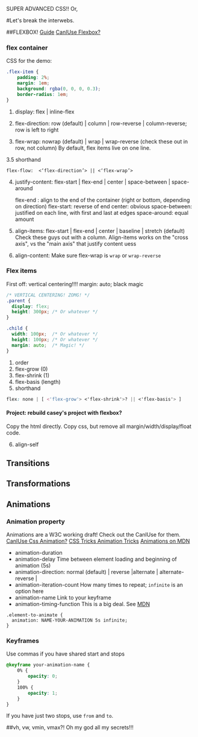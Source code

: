 SUPER ADVANCED CSS!! Or,

#Let's break the interwebs.

##FLEXBOX!
[Guide](http://css-tricks.com/snippets/css/a-guide-to-flexbox/)
[CanIUse Flexbox?](http://caniuse.com/flexbox)

### flex container
CSS for the demo:
```css
.flex-item {
    padding: 2%;
    margin: 1em;
    background: rgba(0, 0, 0, 0.3);
    border-radius: 1em;
}
```
1. display: flex | inline-flex

2. flex-direction: row (default) | column | row-reverse | column-reverse;
    row is left to right
3. flex-wrap: nowrap (default) | wrap | wrap-reverse (check these out in row, not column)
    By default, flex items live on one line.

3.5 shorthand
```
flex-flow:  <‘flex-direction’> || <‘flex-wrap’>
```

4. justify-content: flex-start | flex-end | center | space-between | space-around

    flex-end : align to the end of the container (right or bottom, depending on direction)
    flex-start: reverse of end
    center: obvious
    space-between: justified on each line, with first and last at edges
    space-around: equal amount

5. align-items: flex-start | flex-end | center | baseline | stretch (default)
    Check these guys out with a column. Align-items works on the "cross axis", vs the "main axis" that justify content uess

6. align-content: 
    Make sure flex-wrap is `wrap` or `wrap-reverse`

### Flex items
First off: vertical centering!!!!
margin: auto;
black magic
```css
/* VERTICAL CENTERING! ZOMG! */
.parent {
  display: flex;
  height: 300px; /* Or whatever */
}

.child {
  width: 100px;  /* Or whatever */
  height: 100px; /* Or whatever */
  margin: auto;  /* Magic! */
}
```
1. order
2. flex-grow (0)
3. flex-shrink (1)
4. flex-basis (length)
5. shorthand
```css
flex: none | [ <'flex-grow'> <'flex-shrink'>? || <'flex-basis'> ]
```


#### Project: rebuild casey's project with flexbox?
Copy the html directly.
Copy css, but remove all margin/width/display/float code.

6. align-self

## Transitions

## Transformations
## Animations
### Animation property
Animations are a W3C working draft! Check out the CanIUse for them.
[CanIUse Css Animation?](http://caniuse.com/css-animation)
[CSS Tricks Animation Tricks](http://css-tricks.com/css-animation-tricks/)
[Animations on MDN](https://developer.mozilla.org/en-US/docs/Web/Guide/CSS/Using_CSS_animations)

* animation-duration
* animation-delay
    Time between element loading and beginning of animation (5s)
* animation-direction: normal (default) | reverse |alternate | alternate-reverse |   
* animation-iteration-count
    How many times to repeat; `infinite` is an option here
* animation-name
    Link to your keyframe
* animation-timing-function
    This is a big deal. See [MDN](https://developer.mozilla.org/en-US/docs/Web/CSS/animation-timing-function)
    
```
.element-to-animate {
  animation: NAME-YOUR-ANIMATION 5s infinite;
}
```
### Keyframes
Use commas if you have shared start and stops
```css
@keyframe your-animation-name {
    0% {
        opacity: 0;
    }
    100% {
        opacity: 1;
    }
}
```
If you have just two stops, use `from` and `to`.

##vh, vw, vmin, vmax?!
Oh my god all my secrets!!!